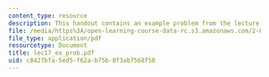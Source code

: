 ```yaml
---
content_type: resource
description: This handout contains an example problem from the lecture.
file: /media/https%3A/open-learning-course-data-rc.s3.amazonaws.com/2-002-mechanics-and-materials-ii-spring-2004/c8427bfa5ed5f62ab75b8f3ab7568f50_lec17_ex_prob.pdf
file_type: application/pdf
resourcetype: Document
title: lec17_ex_prob.pdf
uid: c8427bfa-5ed5-f62a-b75b-8f3ab7568f50
---
```


